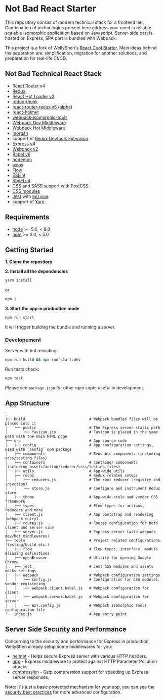 # Not Bad React Starter

This repository consist of modern technical stack for a frontend tier. Combination of technologies present here address your need in reliable scalable isomorphic application based on Javascript. Server-side part is hosted on Express, SPA part is bundled with Webpack.

This project is a fork of WellyShen's [React Cool Starter](https://github.com/wellyshen/react-cool-starter). Main ideas behind the separation are: simplification, migration for another solutions, and preparation for real-life CI/CD.

## Not Bad Technical React Stack

* [React Router v4](https://reacttraining.com/react-router/)
* [Redux](https://github.com/reactjs/redux)
* [React Hot Loader v3](https://github.com/gaearon/react-hot-loader)
* [redux-thunk](https://github.com/gaearon/redux-thunk)
* [react-router-redux v5 (alpha)](https://github.com/reactjs/react-router-redux)
* [react-helmet](https://github.com/nfl/react-helmet)
* [webpack-isomorphic-tools](https://github.com/halt-hammerzeit/webpack-isomorphic-tools)
* [Webpack Dev Middleware](https://github.com/webpack/webpack-dev-middleware)
* [Webpack Hot Middleware](https://github.com/glenjamin/webpack-hot-middleware)
* [morgan](https://github.com/expressjs/morgan)
* support of [Redux Devtools Extension](https://github.com/zalmoxisus/redux-devtools-extension)
* [Express v4](https://expressjs.com/)
* [Webpack v2](https://webpack.js.org/)
* [Babel v6](https://babeljs.io/)
* [nodemon](https://nodemon.io/)
* [axios](https://github.com/mzabriskie/axios)
* [Flow](https://flowtype.org/)
* [ESLint](http://eslint.org/)
* [StyleLint](http://stylelint.io/)
* CSS and SASS support with [PostCSS](https://github.com/postcss/postcss-loader)
* [CSS modules](https://github.com/css-Modules/css-Modules)
* [Jest](https://facebook.github.io/jest/) with [enzyme](https://github.com/airbnb/enzyme)
* support of [Yarn](https://yarnpkg.com/lang/en/)

## Requirements

* [node](https://nodejs.org/en/) >= 5.0, < 8.0
* [npm](https://www.npmjs.com/) >= 3.0, < 5.0

## Getting Started

**1. Clone the repository**

**2. Install all the dependencies**

```bash
yarn install
```
or
```bash
npm i
```

**3. Start the app in production mode**

```bash
npm run start
```
It will trigger building the bundle and running a server.

### Developement
Server with hot reloading:
```bash
npm run build && npm run start:dev
```

Run tests check:
```bash
npm test
```

Please see `package.json` for other npm sripts useful in development.

## App Structure

```
.
├── build                             # Webpack bundled files will be placed into it
│   └── public                        # The Express server static path
│       └── favicon.ico               # Favicon is placed in the same path with the main HTML page
├── src                               # App source code
│   ├── config                        # App configuration settings, used with `config` npm package
│   ├── components                    # Reusable components (including scss/testing files)
│   ├── containers                    # Container components (including assets/action/reducer/scss/testing files)
│   ├── utils                         # App-wide utils
│   ├── redux                         # Redux related setups
│   │   ├── reducers.js               # The root reducer (registry and injection)
│   │   └── store.js                  # Configure and instrument Redux store
│   ├── theme                         # App-wide style and vendor CSS framework
│   ├── types                         # Flow types for actions, reducers and more
│   ├── client.js                     # App bootstrap and rendering (webpack entry)
│   ├── routes.js                     # Routes configuration for both client and server side
│   └── server.js                     # Express server (with webpack dev/hot middlewares)
├── tools                             # Project related configurations (testing/build etc.)
│   ├── flow                          # Flow types, interface, module aliasing definitions
│   ├── openBrowser                   # Utility for opening Google Chrome
│   ├── jest                          # Jest CSS modules and assets mocks settings
│   ├── webpack                       # Webpack configuration settings
│   │   ├── config.js                 # Configuration for CSS modules, vendor registering
│   │   ├── webpack.client.babel.js   # Webpack configuration for client
│   │   ├── webpack.server.babel.js   # Webpack configuration for server
│   │   └── WIT.config.js             # Webpack Isomorphic Tools configuration file
└── index.js                          # App entry point
```


## Server Side Security and Performance

Concerning to the security and performance for Express in production, WellyShen already setup some middlewares for you:

* [helmet](https://github.com/helmetjs/helmet) - Helps secure Express server with various HTTP headers.
* [hpp](https://github.com/analog-nico/hpp) - Express middleware to protect against HTTP Parameter Pollution attacks.
* [compression](https://github.com/expressjs/compression) - Gzip compression support for speeding up Express server responses.

Note: It's just a basic protected mechanism for your app, you can see the [security best practices](https://expressjs.com/en/advanced/best-practice-security.html) for more advanced configuration.
